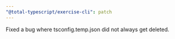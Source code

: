 ```yaml
---
"@total-typescript/exercise-cli": patch
---
```


Fixed a bug where tsconfig.temp.json did not always get deleted.
